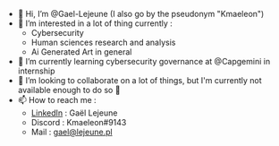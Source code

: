 - 👋 Hi, I’m @Gael-Lejeune (I also go by the pseudonym "Kmaeleon")
- 👀 I’m interested in a lot of thing currently :
  - Cybersecurity
  - Human sciences research and analysis
  - Ai Generated Art in general
- 🌱 I’m currently learning cybersecurity governance at @Capgemini in internship
- 💞️ I’m looking to collaborate on a lot of things, but I'm currently not available enough to do so :smiling_face_with_tear:
- 📫 How to reach me :
  - [LinkedIn](https://www.linkedin.com/in/gael-lejeune/) : Gaël Lejeune
  - Discord : Kmaeleon#9143
  - Mail : gael@lejeune.pl

<!---
Gael-Lejeune/Gael-Lejeune is a ✨ special ✨ repository because its `README.md` (this file) appears on your GitHub profile.
You can click the Preview link to take a look at your changes.
--->
